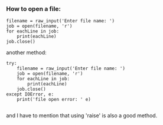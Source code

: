### How to open a file:

```
filename = raw_input('Enter file name: ')
job = open(filename, 'r')
for eachLine in job:
    print(eachLine)
job.close()
```

another method:

```
try:
    filename = raw_input('Enter file name: ')
    job = open(filename, 'r')
    for eachLine in job:
        print(eachLine)
    job.close()
except IOError, e:
    print('file open error: ' e)
    
```

and I have to mention that using 'raise' is also a good method.





